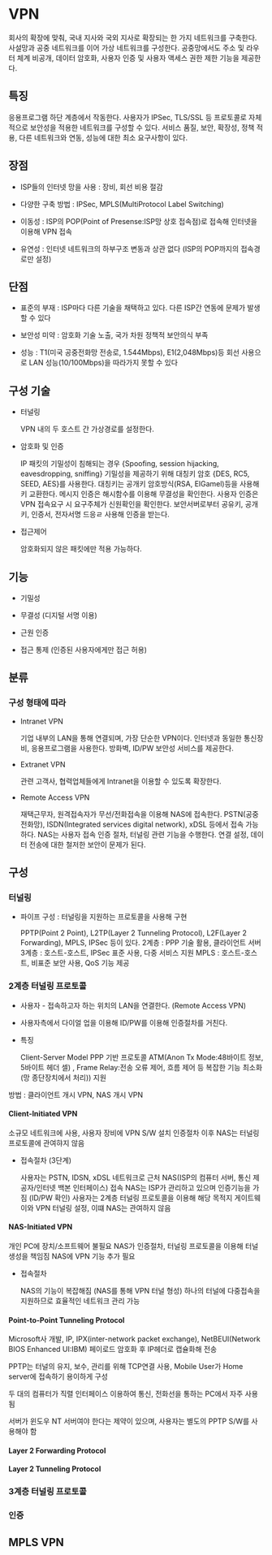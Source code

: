 # VPN

회사의 확장에 맞춰, 국내 지사와 국외 지사로 확장되는 한 가지 네트워크를 구축한다.
사설망과 공중 네트워크를 이어 가상 네트워크를 구성한다.
공중망에서도 주소 및 라우터 체계 비공개, 데이터 암호화, 사용자 인증 및 사용자 액세스 권한 제한 기능을 제공한다.

## 특징

응용프로그램 하단 계층에서 작동한다.
사용자가 IPSec, TLS/SSL 등 프로토콜로 자체적으로 보안성을 적용한 네트워크를 구성할 수 있다.
서비스 품질, 보안, 확장성, 정책 적용, 다른 네트워크와 연동, 성능에 대한 최소 요구사항이 있다.

## 장점

* ISP들의 인터넷 망을 사용 : 장비, 회선 비용 절감

* 다양한 구축 방법 : IPSec, MPLS(MultiProtocol Label Switching)

* 이동성 : ISP의 POP(Point of Presense:ISP망 상호 접속점)로 접속해 인터넷을 이용해 VPN 접속

* 유연성 : 인터넷 네트워크의 하부구조 변동과 상관 없다 (ISP의 POP까지의 접속경로만 설정)

## 단점

* 표준의 부재 : ISP마다 다른 기술을 채택하고 있다. 다른 ISP간 연동에 문제가 발생할 수 있다

* 보안성 미약 : 암호화 기술 노출, 국가 차원 정책적 보안의식 부족

* 성능 : T1(미국 공중전화망 전송로, 1.544Mbps), E1(2,048Mbps)등 회선 사용으로 LAN 성능(10/100Mbps)을 따라가지 못할 수 있다

## 구성 기술

* 터널링

  VPN 내의 두 호스트 간 가상경로를 설정한다.

* 암호화 및 인증

  IP 패킷의 기밀성이 침해되는 경우 {Spoofing, session hijacking, eavesdropping, sniffing}
  기밀성을 제공하기 위해 대칭키 암호 {DES, RC5, SEED, AES}를 사용한다.
  대칭키는 공개키 암호방식(RSA, ElGamel)등을 사용해 키 교환한다.
  메시지 인증은 해시함수를 이용해 무결성을 확인한다.
  사용자 인증은 VPN 접속요구 시 요구주체가 신원확인을 확인한다.
  보안서버로부터 공유키, 공개키, 인증서, 전자서명 드응ㄹ 사용해 인증을 받는다.

* 접근제어

  암호화되지 않은 패킷에만 적용 가능하다.

## 기능

* 기밀성

* 무결성 (디지털 서명 이용)

* 근원 인증

* 접근 통제 (인증된 사용자에게만 접근 허용)

## 분류

### 구성 형태에 따라

* Intranet VPN

  기업 내부의 LAN을 통해 연결되며, 가장 단순한 VPN이다.
  인터넷과 동일한 통신장비, 응용프로그램을 사용한다.
  방화벽, ID/PW 보안성 서비스를 제공한다.

* Extranet VPN

  관련 고객사, 협력업체들에게 Intranet을 이용할 수 있도록 확장한다.

* Remote Access VPN

  재택근무자, 원격접속자가 무선/전화접속을 이용해 NAS에 접속한다.
  PSTN(공중전화망), ISDN(Integrated services digital network), xDSL 등에서 접속 가능하다.
  NAS는 사용자 접속 인증 절차, 터널링 관련 기능을 수행한다.
  연결 설정, 데이터 전송에 대한 철저한 보안이 문제가 된다.

## 구성

### 터널링

* 파이프 구성 : 터널링을 지원하는 프로토콜을 사용해 구현

  PPTP(Point 2 Point), L2TP(Layer 2 Tunneling Protocol), L2F(Layer 2 Forwarding), MPLS, IPSec 등이 있다.
  2계층 : PPP 기술 활용, 클라이언트 서버
  3계층 : 호스트-호스트, IPSec 표준 사용, 다중 서비스 지원
  MPLS : 호스트-호스트, 비표준 보안 사용, QoS 기능 제공

### 2계층 터널링 프로토콜

* 사용자 - 접속하고자 하는 위치의 LAN을 연결한다. (Remote Access VPN)

* 사용자측에서 다이얼 업을 이용해 ID/PW를 이용해 인증절차를 거친다.

* 특징

  Client-Server Model
  PPP 기반 프로토콜
  ATM(Anon Tx Mode:48바이트 정보, 5바이트 헤더 셀)
  , Frame Relay:전송 오류 제어, 흐름 제어 등 복잡한 기능 최소화(망 종단장치에서 처리)) 지원

방법 : 클라이언트 개시 VPN, NAS 개시 VPN

#### Client-Initiated VPN

소규모 네트워크에 사용, 사용자 장비에 VPN S/W 설치
인증절차 이후 NAS는 터널링 프로토콜에 관여햐지 않음

* 접속절차 (3단계)

  사용자는 PSTN, IDSN, xDSL 네트워크로 근처 NAS(ISP의 컴퓨터 서버, 통신 제공자/인터넷 백본 인터페이스) 접속
  NAS는 ISP가 관리하고 있으며 인증기능을 가짐 (ID/PW 확인)
  사용자는 2계층 터널링 프로토콜을 이용해 해당 목적지 게이트웨이와 VPN 터널링 설정, 이떄 NAS는 관여하지 않음

#### NAS-Initiated VPN

개인 PC에 장치/소프트웨어 불필요
NAS가 인증절차, 터널링 프로토콜을 이용해 터널 생성을 책임짐
NAS에 VPN 기능 추가 필요

* 접속절차

  NAS의 기능이 복잡해짐 (NAS를 통해 VPN 터널 형성)
  하나의 터널에 다중접속을 지원하므로 효율적인 네트워크 관리 가능

#### Point-to-Point Tunneling Protocol

Microsoft사 개발, IP, IPX(inter-network packet exchange), NetBEUI(Network BIOS Enhanced UI:IBM) 페이로드 암호화 후 IP헤더로 캡슐화해 전송

PPTP는 터널의 유지, 보수, 관리를 위해 TCP연결 사용, Mobile User가 Home server에 접속하기 용이하게 구성

두 대의 컴퓨터가 직렬 인터페이스 이용하여 통신, 전화선을 통하는 PC에서 자주 사용됨

서버가 윈도우 NT 서버여야 한다는 제약이 있으며, 사용자는 별도의 PPTP S/W를 사용해야 함

#### Layer 2 Forwarding Protocol

#### Layer 2 Tunneling Protocol

### 3계층 터널링 프로토콜

### 인증

## MPLS VPN

